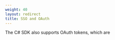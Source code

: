 ```yaml
---
weight: 40
layout: redirect
title: SSO and OAuth
---
```


The C# SDK also supports OAuth tokens, which are 
